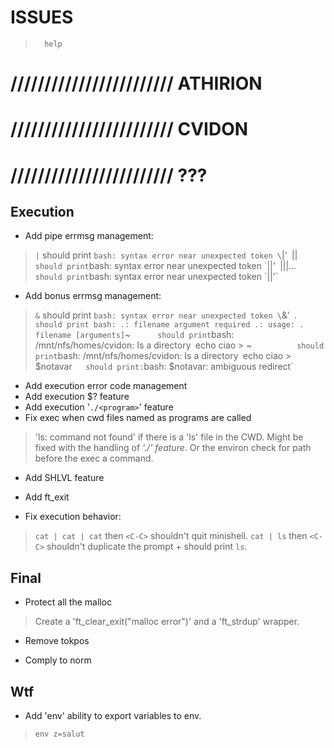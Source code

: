 
#           ISSUES

>       help

# //////////////////////// ATHIRION

# //////////////////////// CVIDON

# //////////////////////// ???

##  Execution

- Add pipe errmsg management:
> `|`       should print `bash: syntax error near unexpected token \`|'`
> `||`      should print `bash: syntax error near unexpected token \`||'`
> `|||…`    should print `bash: syntax error near unexpected token \`||'`

- Add bonus errmsg management:
> `&`       should print `bash: syntax error near unexpected token \`&'`
> `.`       should print
    bash: .: filename argument required
    .: usage: . filename [arguments]
> `~`       should print `bash: /mnt/nfs/homes/cvidon: Is a directory`
> `echo ciao > ~`           should print `bash: /mnt/nfs/homes/cvidon: Is a directory`
> `echo ciao > $notavar`    should print: `bash: $notavar: ambiguous redirect`

- Add execution error code management
- Add execution $? feature
- Add execution '`./<program>`' feature
- Fix exec when cwd files named as programs are called
> 'ls: command not found' if there is a 'ls' file in the CWD.
> Might be fixed with the handling of *'./<program>' feature*. Or the
> environ check for path before the exec a command.

- Add SHLVL feature

- Add ft_exit

- Fix execution behavior:
> `cat | cat | cat` then `<C-C>` shouldn't quit minishell.
> `cat | ls` then `<C-C>` shouldn't duplicate the prompt + should print `ls`.

##  Final

- Protect all the malloc
> Create a 'ft_clear_exit("malloc error")' and a 'ft_strdup' wrapper.

- Remove tokpos

- Comply to norm

##  Wtf

- Add 'env' ability to export variables to env.
> `env z=salut`
